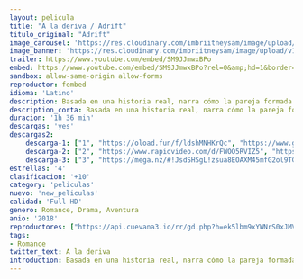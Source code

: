 ```yaml
---
layout: pelicula
title: "A la deriva / Adrift"
titulo_original: "Adrift"
image_carousel: 'https://res.cloudinary.com/imbriitneysam/image/upload/v1542487623/deriva-poster-min.jpg'
image_banner: 'https://res.cloudinary.com/imbriitneysam/image/upload/v1542487623/deriva-banner-min.jpg'
trailer: https://www.youtube.com/embed/SM9JJmwxBPo
embed: https://www.youtube.com/embed/SM9JJmwxBPo?rel=0&amp;hd=1&border=0&wmode=opaque&enablejsapi=1&modestbranding=1&controls=1&showinfo=1
sandbox: allow-same-origin allow-forms
reproductor: fembed
idioma: 'Latino'
description: Basada en una historia real, narra cómo la pareja formada por los jóvenes Tami Oldham y su novio Richard se hace a la mar en su velero, pero en medio del océano se ven sorprendidos por una de las mayores tormentas jamás registradas. Tras el paso del huracán, Richard sale herido, y Tami tendrá que ponerse al mando para intentar sobrevivir a la deriva con el velero roto, sin comida y sin agua.
description_corta: Basada en una historia real, narra cómo la pareja formada por los jóvenes Tami Oldham y su novio Richard se hace a la mar en su velero, pero en medio del océano se ven sorprendidos por una de las mayores tormentas jamás...
duracion: '1h 36 min'
descargas: 'yes'
descargas2:
    descarga-1: ["1", "https://oload.fun/f/ldshMNHKrQc", "https://www.google.com/s2/favicons?domain=openload.co","OpenLoad","https://res.cloudinary.com/imbriitneysam/image/upload/v1541473684/mexico.png", "Latino", "Full HD"]
    descarga-2: ["2", "https://www.rapidvideo.com/d/FWOO5RVIZ5", "https://www.google.com/s2/favicons?domain=www.rapidvideo.com","RapidVideo","https://res.cloudinary.com/imbriitneysam/image/upload/v1541473684/mexico.png", "Latino", "Full HD"]
    descarga-3: ["3", "https://mega.nz/#!JsdSHSgL!zsua8EOAXM45mfG2ol9TGAQ46O84uUImBFSR4vZeIHg", "https://www.google.com/s2/favicons?domain=mega.nz","Mega","https://res.cloudinary.com/imbriitneysam/image/upload/v1541473684/mexico.png", "Latino", "Full HD"]
estrellas: '4'
clasificacion: '+10'
category: 'peliculas'
nuevo: 'new_peliculas'
calidad: 'Full HD'
genero: Romance, Drama, Aventura
anio: '2018'
reproductores: ["https://api.cuevana3.io/rr/gd.php?h=ek5lbm9xYWNrS0xJMVp5b21KREk0dFBLbjVkaHhkRGdrOG1jbnBpUnhhS1Z5WXgwbExiQTJycVVZMmw1bExTOG1KWjhaWXJZc3VqYnFubWtrcGZheHNhU3FadVkyUT09"]
tags:
- Romance
twitter_text: A la deriva
introduction: Basada en una historia real, narra cómo la pareja formada por los jóvenes Tami Oldham y su novio Richard se hace a la mar en su velero, pero en medio del océano se ven sorprendidos por una de las mayores tormentas jamás...
---
```



 







